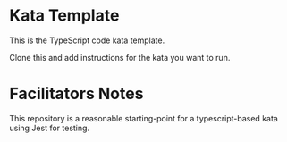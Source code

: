 # Kata Template

This is the TypeScript code kata template.

Clone this and add instructions for the kata you want to run.


# Facilitators Notes

This repository is a reasonable starting-point for a typescript-based kata using Jest for testing.

